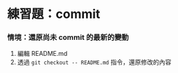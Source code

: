 # 練習題：commit

### 情境：還原尚未 commit 的最新的變動

1. 編輯 README.md
1. 透過 `git checkout -- README.md` 指令，還原修改的內容

<!--
答案：

### step1

echo "Hello World" >> README.md && git add . && git commit -m 'init'
echo "user" >> README.md


### step2

git checkout -- README.md
-->